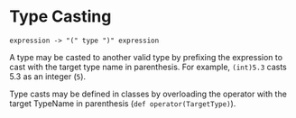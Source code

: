 # Type Casting

	expression -> "(" type ")" expression

A type may be casted to another valid type by prefixing the expression to cast with the target type name in parenthesis. For example, `(int)5.3` casts 5.3 as an integer (`5`).

Type casts may be defined in classes by overloading the operator with the target TypeName in parenthesis (`def operator(TargetType)`).
